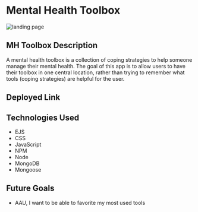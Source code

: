 # Mental Health Toolbox

![landing page](https://i.imgur.com/iIKwB7g_d.png?maxwidth=520&shape=thumb&fidelity=high)


## MH Toolbox Description

A mental health toolbox is a collection of coping strategies to help someone manage their mental health. The goal of this app is to allow users to have their toolbox in one central location, rather than trying to remember what tools (coping strategies) are helpful for the user. 

<!-- getting started: link to deployed app -->
## Deployed Link


## Technologies Used

+ EJS
+ CSS
+ JavaScript
+ NPM
+ Node
+ MongoDB
+ Mongoose


## Future Goals
+ AAU, I want to be able to favorite my most used tools
